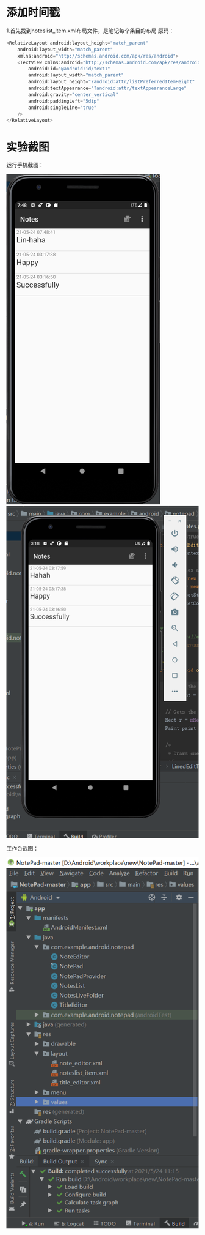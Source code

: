 # 添加时间戳
1.首先找到noteslist_item.xml布局文件，是笔记每个条目的布局
原码：
```java
<RelativeLayout android:layout_height="match_parent"
    android:layout_width="match_parent"
    xmlns:android="http://schemas.android.com/apk/res/android">
    <TextView xmlns:android="http://schemas.android.com/apk/res/android"
        android:id="@android:id/text1"
        android:layout_width="match_parent"
        android:layout_height="?android:attr/listPreferredItemHeight"
        android:textAppearance="?android:attr/textAppearanceLarge"
        android:gravity="center_vertical"
        android:paddingLeft="5dip"
        android:singleLine="true"
    />
</RelativeLayout>
```




# 实验截图
运行手机截图：

![展示图](https://github.com/Lin-haha/notepad/blob/master/photo/3.png)
![展示图](https://github.com/Lin-haha/notepad/blob/master/photo/phone.png)



工作台截图：

![展示图](https://github.com/Lin-haha/notepad/blob/master/photo/2.png)
